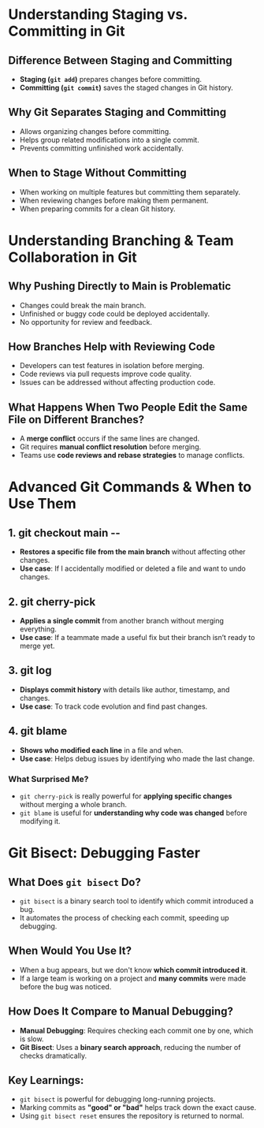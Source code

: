 # Understanding Staging vs. Committing in Git

## Difference Between Staging and Committing

- **Staging (`git add`)** prepares changes before committing.
- **Committing (`git commit`)** saves the staged changes in Git history.

## Why Git Separates Staging and Committing

- Allows organizing changes before committing.
- Helps group related modifications into a single commit.
- Prevents committing unfinished work accidentally.

## When to Stage Without Committing

- When working on multiple features but committing them separately.
- When reviewing changes before making them permanent.
- When preparing commits for a clean Git history.

# Understanding Branching & Team Collaboration in Git

## Why Pushing Directly to Main is Problematic

- Changes could break the main branch.
- Unfinished or buggy code could be deployed accidentally.
- No opportunity for review and feedback.

## How Branches Help with Reviewing Code

- Developers can test features in isolation before merging.
- Code reviews via pull requests improve code quality.
- Issues can be addressed without affecting production code.

## What Happens When Two People Edit the Same File on Different Branches?

- A **merge conflict** occurs if the same lines are changed.
- Git requires **manual conflict resolution** before merging.
- Teams use **code reviews and rebase strategies** to manage conflicts.

# Advanced Git Commands & When to Use Them

## 1. git checkout main -- <file>

- **Restores a specific file from the main branch** without affecting other changes.
- **Use case**: If I accidentally modified or deleted a file and want to undo changes.

## 2. git cherry-pick <commit>

- **Applies a single commit** from another branch without merging everything.
- **Use case**: If a teammate made a useful fix but their branch isn’t ready to merge yet.

## 3. git log

- **Displays commit history** with details like author, timestamp, and changes.
- **Use case**: To track code evolution and find past changes.

## 4. git blame <file>

- **Shows who modified each line** in a file and when.
- **Use case**: Helps debug issues by identifying who made the last change.

### What Surprised Me?

- `git cherry-pick` is really powerful for **applying specific changes** without merging a whole branch.
- `git blame` is useful for **understanding why code was changed** before modifying it.

# Git Bisect: Debugging Faster

## What Does `git bisect` Do?

- `git bisect` is a binary search tool to identify which commit introduced a bug.
- It automates the process of checking each commit, speeding up debugging.

## When Would You Use It?

- When a bug appears, but we don't know **which commit introduced it**.
- If a large team is working on a project and **many commits** were made before the bug was noticed.

## How Does It Compare to Manual Debugging?

- **Manual Debugging**: Requires checking each commit one by one, which is slow.
- **Git Bisect**: Uses a **binary search approach**, reducing the number of checks dramatically.

## Key Learnings:

- `git bisect` is powerful for debugging long-running projects.
- Marking commits as **"good" or "bad"** helps track down the exact cause.
- Using `git bisect reset` ensures the repository is returned to normal.
